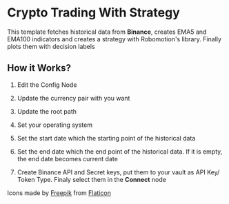 
# Crypto Trading With Strategy
This template fetches historical data from **Binance**, creates EMA5 and EMA100 indicators and creates a strategy with Robomotion's library. Finally plots them with decision labels

## How it Works?

1. Edit the Config Node

2. Update the currency pair with you want

3. Update the root path 

4. Set your operating system

5. Set the start date which the starting point of the historical data

6. Set the end date which the end point of the historical data. If it is empty, the end date becomes current date

7. Create Binance API and Secret keys, put them to your vault as API Key/ Token Type. Finaly select them in the **Connect** node



Icons made by [Freepik](https://www.freepik.com) from [Flaticon](https://www.freepik.com/vectors/background)
